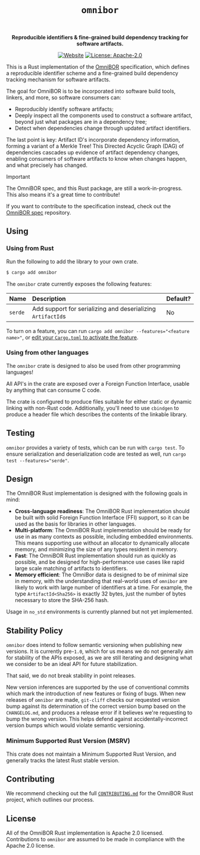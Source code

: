 
<div align="center">

<br>

# `omnibor`

<br>

__Reproducible identifiers &amp; fine-grained build dependency tracking for software artifacts.__

[![Website](https://img.shields.io/badge/website-omnibor.io-blue)](https://omnibor.io) [![License: Apache-2.0](https://img.shields.io/badge/license-Apache--2.0-blue)](https://github.com/omnibor/omnibor-rs/blob/main/LICENSE)

</div>

This is a Rust implementation of the [OmniBOR] specification, which defines
a reproducible identifier scheme and a fine-grained build dependency tracking
mechanism for software artifacts.

The goal for OmniBOR is to be incorporated into software build tools, linkers,
and more, so software consumers can:

- Reproducibly identify software artifacts;
- Deeply inspect all the components used to construct a software artifact,
  beyond just what packages are in a dependency tree;
- Detect when dependencies change through updated artifact identifiers.

The last point is key: Artifact ID's incorporate dependency information,
forming a variant of a Merkle Tree! This Directed Acyclic Graph (DAG) of
dependencies cascades up evidence of artifact dependency changes, enabling
consumers of software artifacts to know when changes happen, and what
precisely has changed.

> [!IMPORTANT]
> The OmniBOR spec, and this Rust package, are still a work-in-progress.
> This also means it's a great time to contribute!
>
> If you want to contribute to the specification instead, check out the
> [OmniBOR spec] repository.

## Using

### Using from Rust

Run the following to add the library to your own crate.

```sh
$ cargo add omnibor
```

The `omnibor` crate currently exposes the following features:

| Name    | Description                                                 | Default? |
|:--------|:------------------------------------------------------------|:---------|
| `serde` | Add support for serializing and deserializing `ArtifactId`s | No       |

To turn on a feature, you can run `cargo add omnibor --features="<feature name>"`, or
[edit your `Cargo.toml` to activate the feature][features].

### Using from other languages

The `omnibor` crate is designed to also be used from other programming languages!

All API's in the crate are exposed over a Foreign Function Interface, usable by
anything that can consume C code.

The crate is configured to produce files suitable for either static or dynamic linking
with non-Rust code. Additionally, you'll need to use `cbindgen` to produce a header
file which describes the contents of the linkable library.

## Testing

`omnibor` provides a variety of tests, which can be run with `cargo test`. To ensure
serialization and deserialization code are tested as well, run
`cargo test --features="serde"`.

## Design

The OmniBOR Rust implementation is designed with the following goals in mind:

- __Cross-language readiness__: The OmniBOR Rust implementation should be
  built with solid Foreign Function Interface (FFI) support, so it can be
  used as the basis for libraries in other languages.
- __Multi-platform__: The OmniBOR Rust implementation should be ready for
  use in as many contexts as possible, including embedded environments. This
  means supporting use without an allocator to dynamically allocate memory,
  and minimizing the size of any types resident in memory.
- __Fast__: The OmniBOR Rust implementation should run as quickly as possible,
  and be designed for high-performance use cases like rapid large scale
  matching of artifacts to identifiers.
- __Memory efficient__: The OmniBor data is designed to be of minimal size in
  memory, with the understanding that real-world uses of `omnibor` are likely
  to work with large number of identifiers at a time. For example, the type
  `ArtifactId<Sha256>` is exactly 32 bytes, just the number of bytes necessary
  to store the SHA-256 hash.

Usage in `no_std` environments is currently planned but not yet implemented.

## Stability Policy

`omnibor` does intend to follow semantic versioning when publishing new versions.
It is currently pre-`1.0`, which for us means we do not generally aim for
stability of the APIs exposed, as we are still iterating and designing what
we consider to be an ideal API for future stabilization.

That said, we do not break stability in point releases.

New version inferences are supported by the use of conventional commits which
mark the introduction of new features or fixing of bugs. When new releases of
`omnibor` are made, `git-cliff` checks our requested version bump against its
determination of the correct version bump based on the `CHANGELOG.md`, and
produces a release error if it believes we're requesting to bump the wrong
version. This helps defend against accidentally-incorrect version bumps which
would violate semantic versioning.

### Minimum Supported Rust Version (MSRV)

This crate does not maintain a Minimum Supported Rust Version, and generally
tracks the latest Rust stable version.

## Contributing

We recommend checking out the full [`CONTRIBUTING.md`] for the OmniBOR Rust
project, which outlines our process.

## License

All of the OmniBOR Rust implementation is Apache 2.0 licensed. Contributions
to `omnibor` are assumed to be made in compliance with the Apache 2.0 license.

[OmniBOR]: https://omnibor.io
[OmniBOR spec]: https://github.com/omnibor/spec
[features]: https://doc.rust-lang.org/cargo/reference/specifying-dependencies.html#choosing-features
[`CONTRIBUTING.md`]: https://github.com/omnibor/omnibor-rs/blob/main/CONTRIBUTING.md
